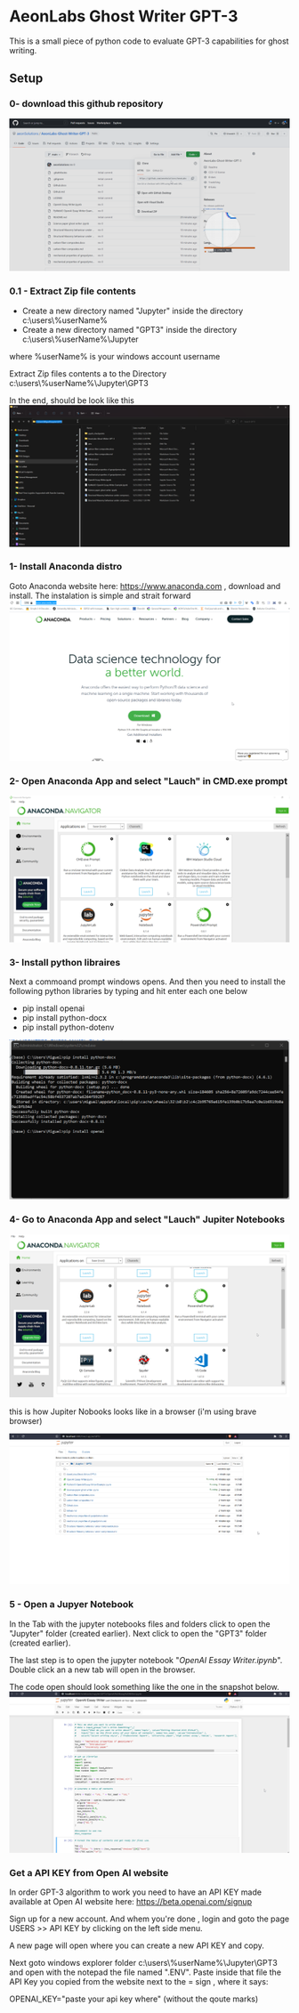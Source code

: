 # AeonLabs Ghost Writer GPT-3
 This is a small piece of python code to evaluate GPT-3 capabilities for ghost writing.

## Setup
### 0- download this github repository
![](https://github.com/aeonSolutions/AeonLabs-Ghost-Writer-GPT-3/blob/main/img/github_download.png)

### 0.1 - Extract Zip file contents
- Create a new directory named "Jupyter" inside the directory c:\users\\%userName%
- Create a new directory named "GPT3" inside the directory c:\users\\%userName%\Jupyter

where %userName% is your windows account username

Extract Zip files contents a to the Directory c:\users\\%userName%\\Jupyter\GPT3

In the end, should be look like this
![](https://github.com/aeonSolutions/AeonLabs-Ghost-Writer-GPT-3/blob/main/img/windows_explorer.png)

### 1- Install Anaconda distro
Goto Anaconda website here: https://www.anaconda.com , download and install. The instalation is simple and strait forward
![](https://github.com/aeonSolutions/AeonLabs-Ghost-Writer-GPT-3/blob/main/img/anaconda_website.png)

### 2- Open Anaconda App and select "Lauch" in CMD.exe prompt
![](https://github.com/aeonSolutions/AeonLabs-Ghost-Writer-GPT-3/blob/main/img/anaconda_cmd.png)

### 3- Install python libraires
Next a commoand prompt windows opens. And then you need to install the following python libraries by typing and hit enter each one below

- pip install openai
- pip install python-docx
- pip install python-dotenv
 
![](https://github.com/aeonSolutions/AeonLabs-Ghost-Writer-GPT-3/blob/main/img/cmd_prompt.png)

### 4- Go to Anaconda App and select "Lauch" Jupiter Notebooks
![](https://github.com/aeonSolutions/AeonLabs-Ghost-Writer-GPT-3/blob/main/img/anaconda_jupyter.png)

this is how Jupiter Nobooks looks like in a browser (i'm using brave browser)

![](https://github.com/aeonSolutions/AeonLabs-Ghost-Writer-GPT-3/blob/main/img/jupyter_folder.png)

### 5 - Open a Jupyer Notebook
In the Tab with the jupyter notebooks files and folders click to open the "Jupyter" folder (created earlier). Next click to open the "GPT3" folder (created earlier).

The last step is to open the jupyter notebook "*OpenAI Essay Writer.ipynb*". Double click an a new tab will open in the browser.

The code open should look something like the one in the snapshot below.
![](https://github.com/aeonSolutions/AeonLabs-Ghost-Writer-GPT-3/blob/main/img/jupyter_notebooks.png)

### Get a API KEY from Open AI website
In order GPT-3 algorithm to work you need to have an API KEY made available at Open AI website here: https://beta.openai.com/signup

Sign up for a new account. And whem you're done , login and goto the page USERS >> API KEY by clicking on the left side menu.

A new page will open where you can create a new API KEY and copy.

Next goto windows explorer folder c:\users\\%userName%\\Jupyter\GPT3 and open with the notepad the file named ".ENV". Paste inside that file the API Key you copied from the website next to the = sign , where it says: 

OPENAI_KEY="paste your api key where" (without the qoute marks)
